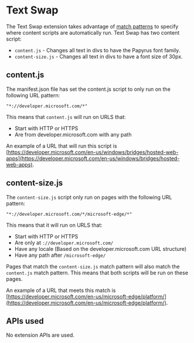 # Text Swap
The Text Swap extension takes advantage of [match patterns](https://developer.mozilla.org/Add-ons/WebExtensions/Match_patterns) to specify where content scripts are automatically run.
Text Swap has two content script:
- `content.js` - Changes all text in divs to have the Papyrus font family.
- `content-size.js` - Changes all text in divs to have a font size of 30px.

## content.js

The manifest.json file has set the content.js script to only run on the following URL pattern:

`"*://developer.microsoft.com/*"`

This means that `content.js` will run on URLS that:
- Start with HTTP or HTTPS 
- Are from developer.microsoft.com with any path

An example of a URL that will run this script is [https://developer.microsoft.com/en-us/windows/bridges/hosted-web-apps](https://developer.microsoft.com/en-us/windows/bridges/hosted-web-apps).

## content-size.js
The `content-size.js` script only run on pages with the following URL pattern:

`"*://developer.microsoft.com/*/microsoft-edge/*"`

This means that it will run on URLS that:
- Start with HTTP or HTTPS 
- Are only at `://developer.microsoft.com/`
- Have any locale (Based on the developer.microsoft.com URL structure)
- Have any path after `/microsoft-edge/`

Pages that match the `content-size.js` match pattern will also match the `content.js` match pattern.
This means that both scripts will be run on these pages. 

An example of a URL that meets this match is [https://developer.microsoft.com/en-us/microsoft-edge/platform/](https://developer.microsoft.com/en-us/microsoft-edge/platform/).

## APIs used
No extension APIs are used.
